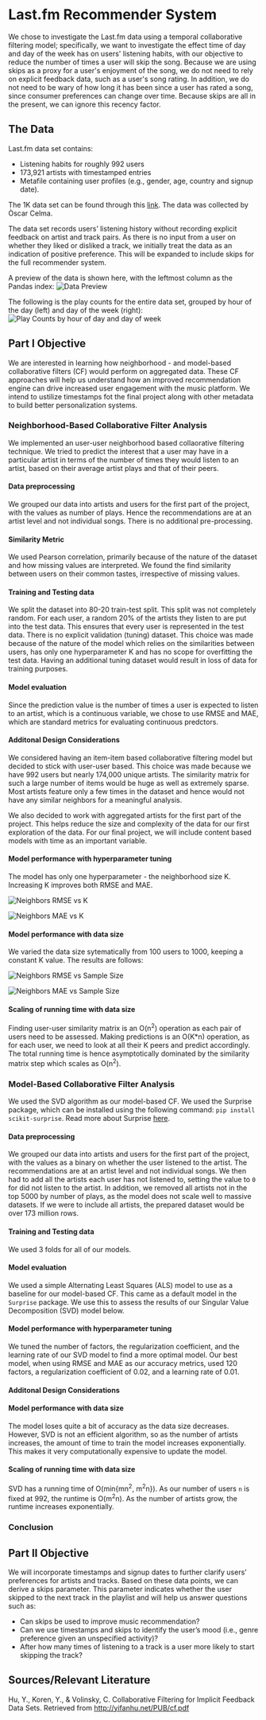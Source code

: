 # Last.fm Recommender System

We chose to investigate the Last.fm data using a temporal collaborative filtering model; specifically, we want to investigate the effect time of day and day of the week has on users' listening habits, with our objective to reduce the number of times a user will skip the song. Because we are using skips as a proxy for a user's enjoyment of the song, we do not need to rely on explicit feedback data, such as a user's song rating. In addition, we do not need to be wary of how long it has been since a user has rated a song, since consumer preferences can change over time. Because skips are all in the present, we can ignore this recency factor.

## The Data

Last.fm data set contains:
* Listening habits for roughly 992 users
* 173,921 artists with timestamped entries
* Metafile containing user profiles (e.g., gender, age, country and signup date).

The 1K data set can be found through this [link](http://www.dtic.upf.edu/~ocelma/MusicRecommendationDataset/lastfm-1K.html). The data was collected by Òscar Celma.
 
The data set records users’ listening history without recording explicit feedback on artist and track pairs.  As there is no input from a user on whether they liked or disliked a track, we initially treat the data as an indication of positive preference. This will be expanded to include skips for the full recommender system.

A preview of the data is shown here, with the leftmost column as the Pandas index:
![Data Preview](data/DataPreview.png)

The following is the play counts for the entire data set, grouped by hour of the day (left) and day of the week (right):
![Play Counts by hour of day and day of week](data/PlayCounts.png)

## Part I Objective
We are interested in learning how neighborhood - and model-based collaborative filters (CF) would perform on aggregated data. These CF approaches will help us understand how an improved recommendation engine can drive increased user engagement with the music platform.  We intend to ustilize timestamps fot the final project along with other metadata to build better personalization systems.

### Neighborhood-Based Collaborative Filter Analysis
We implemented an user-user neighborhood based collaorative filtering technique. We tried to predict the interest that a user may have in a particular artist in terms of the number of times they would listen to an artist, based on their average artist plays and that of their peers.

#### Data preprocessing
We grouped our data into artists and users for the first part of the project, with the values as number of plays. Hence the recommendations are at an artist level and not individual songs. There is no additional pre-processing.

#### Similarity Metric
We used Pearson correlation, primarily because of the nature of the dataset and how missing values are interpreted. We found the find similarity between users on their common tastes, irrespective of missing values.

#### Training and Testing data
We split the dataset into 80-20 train-test split. This split was not completely random. For each user, a random 20% of the artists they listen to are put into the test data. This ensures that every user is represented in the test data. There is no explicit validation (tuning) dataset. This choice was made because of the nature of the model which relies on the similarities between users, has only one hyperparameter K and has no scope for overfitting the test data. Having an additional tuning dataset would result in loss of data for training purposes. 

#### Model evaluation
Since the prediction value is the number of times a user is expected to listen to an artist, which is a continuous variable, we chose to use RMSE and MAE, which are standard metrics for evaluating continuous predctors.

#### Additonal Design Considerations
We considered having an item-item based collaborative filtering model but decided to stick with user-user based. This choice was made because we have 992 users but nearly 174,000 unique artists. The similarity matrix for such a large number of items would be huge as well as extremely sparse. Most artists feature only a few times in the dataset and hence would not have any similar neighbors for a meaningful analysis. 

We also decided to work with aggregated artists for the first part of the project. This helps reduce the size and complexity of the data for our first exploration of the data. For our final project, we will include content based models with time as an important variable.

#### Model performance with hyperparameter tuning
The model has only one hyperparameter - the neighborhood size K. Increasing K improves both RMSE and MAE. 

![Neighbors RMSE vs K](data/neighbors_mse_vs_k.png)

![Neighbors MAE vs K](data/neighbors_mae_vs_k.png)

#### Model performance with data size
We varied the data size sytematically from 100 users to 1000, keeping a constant K value. The results are follows:

![Neighbors RMSE vs Sample Size](data/neighbors_mse_vs_sample_size.png)

![Neighbors MAE vs Sample Size](data/neighbors_mae_vs_sample_size.png)

#### Scaling of running time with data size
Finding user-user similarity matrix is an O(n<sup>2</sup>) operation as each pair of users need to be assessed. Making predictions is an O(K\*n) operation, as for each user, we need to look at all their K peers and predict accordingly. The total running time is hence asymptotically dominated by the similarity matrix step which scales as O(n<sup>2</sup>).


### Model-Based Collaborative Filter Analysis
We used the SVD algorithm as our model-based CF.  We used the Surprise package, which can be installed using the following command: `pip install scikit-surprise`.  Read more about Surprise [here](http://surpriselib.com/).

#### Data preprocessing
We grouped our data into artists and users for the first part of the project, with the values as a binary on whether the user listened to the artist. The recommendations are at an artist level and not individual songs. We then had to add all the artists each user has not listened to, setting the value to `0` for did not listen to the artist. In addition, we removed all artists not in the top 5000 by number of plays, as the model does not scale well to massive datasets. If we were to include all artists, the prepared dataset would be over 173 million rows.

#### Training and Testing data
We used 3 folds for all of our models.

#### Model evaluation
We used a simple Alternating Least Squares (ALS) model to use as a baseline for our model-based CF. This came as a default model in the `Surprise` package. We use this to assess the results of our Singular Value Decomposition (SVD) model below.

#### Model performance with hyperparameter tuning
We tuned the number of factors, the regularization coefficient, and the learning rate of our SVD model to find a more optimal model. Our best model, when using RMSE and MAE as our accuracy metrics, used 120 factors, a regularization coefficient of 0.02, and a learning rate of 0.01.

#### Additonal Design Considerations
#### Model performance with data size
The model loses quite a bit of accuracy as the data size decreases. However, SVD is not an efficient algorithm, so as the number of artists increases, the amount of time to train the model increases exponentially. This makes it very computationally expensive to update the model.

#### Scaling of running time with data size
SVD has a running time of O(min{mn<sup>2</sup>, m<sup>2</sup>n}). As our number of users `n` is fixed at 992, the runtime is O(m<sup>2</sup>n). As the number of artists grow, the runtime increases exponentially.


### Conclusion


## Part II Objective
We will incorporate timestamps and signup dates to further clarify users’ preferences for artists and tracks.  Based on these data points, we can derive a skips parameter.  This parameter indicates whether the user skipped to the next track in the playlist and will help us answer questions such as:
* Can skips be used to improve music recommendation?
* Can we use timestamps and skips to identify the user’s mood (i.e., genre preference given an unspecified activity)?
* After how many times of listening to a track is a user more likely to start skipping the track?
 
 
## Sources/Relevant Literature
 
Hu, Y., Koren, Y., & Volinsky, C. Collaborative Filtering for Implicit Feedback Data Sets. Retrieved from http://yifanhu.net/PUB/cf.pdf
